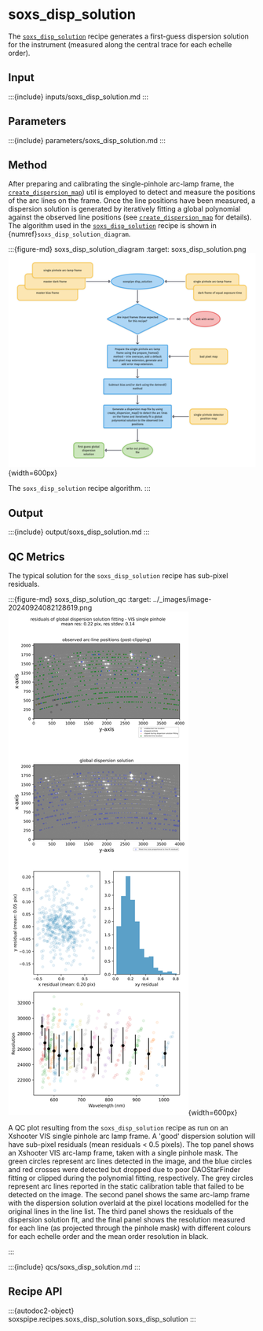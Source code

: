 # soxs_disp_solution

The [`soxs_disp_solution`](#soxspipe.recipes.soxs_disp_solution) recipe generates a first-guess dispersion solution for the instrument (measured along the central trace for each echelle order).

## Input

:::{include} inputs/soxs_disp_solution.md
:::

## Parameters

:::{include} parameters/soxs_disp_solution.md
:::

## Method

After preparing and calibrating the single-pinhole arc-lamp frame, the [`create_dispersion_map`](../utils/create_dispersion_map.md)) util is employed to detect and measure the positions of the arc lines on the frame. Once the line positions have been measured, a dispersion solution is generated by iteratively fitting a global polynomial against the observed line positions (see [`create_dispersion_map`](../utils/create_dispersion_map.md) for details). The algorithm used in the [`soxs_disp_solution`](#soxspipe.recipes.soxs_disp_solution) recipe is shown in {numref}`soxs_disp_solution_diagram`.

:::{figure-md} soxs_disp_solution_diagram
:target: soxs_disp_solution.png
![](soxs_disp_solution.png){width=600px}

The `soxs_disp_solution` recipe algorithm.
:::


## Output

:::{include} output/soxs_disp_solution.md
:::



## QC Metrics

The typical solution for the `soxs_disp_solution` recipe has sub-pixel residuals.


:::{figure-md} soxs_disp_solution_qc
:target: ../_images/image-20240924082128619.png
![image-20240924082128619](../_images/image-20240924082128619.png){width=600px}

A QC plot resulting from the `soxs_disp_solution` recipe as run on an Xshooter VIS single pinhole arc lamp frame. A 'good' dispersion solution will have sub-pixel residuals (mean residuals < 0.5 pixels). The top panel shows an Xshooter VIS arc-lamp frame, taken with a single pinhole mask. The green circles represent arc lines detected in the image, and the blue circles and red crosses were detected but dropped due to poor DAOStarFinder fitting or clipped during the polynomial fitting, respectively. The grey circles represent arc lines reported in the static calibration table that failed to be detected on the image.  The second panel shows the same arc-lamp frame with the dispersion solution overlaid at the pixel locations modelled for the original lines in the line list. The third panel shows the residuals of the dispersion solution fit, and the final panel shows the resolution measured for each line (as projected through the pinhole mask) with different colours for each echelle order and the mean order resolution in black.

:::

:::{include} qcs/soxs_disp_solution.md
:::



## Recipe API

:::{autodoc2-object} soxspipe.recipes.soxs_disp_solution.soxs_disp_solution
:::
